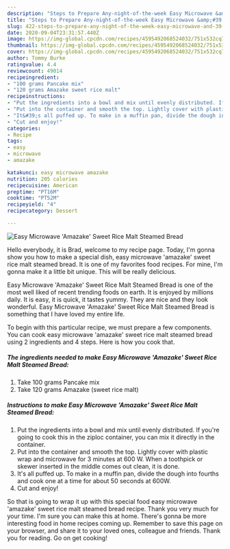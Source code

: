 ```yaml
---
description: "Steps to Prepare Any-night-of-the-week Easy Microwave &amp;#39;Amazake&amp;#39; Sweet Rice Malt Steamed Bread"
title: "Steps to Prepare Any-night-of-the-week Easy Microwave &amp;#39;Amazake&amp;#39; Sweet Rice Malt Steamed Bread"
slug: 422-steps-to-prepare-any-night-of-the-week-easy-microwave-and-39-amazake-and-39-sweet-rice-malt-steamed-bread
date: 2020-09-04T23:31:57.440Z
image: https://img-global.cpcdn.com/recipes/4595492068524032/751x532cq70/easy-microwave-amazake-sweet-rice-malt-steamed-bread-recipe-main-photo.jpg
thumbnail: https://img-global.cpcdn.com/recipes/4595492068524032/751x532cq70/easy-microwave-amazake-sweet-rice-malt-steamed-bread-recipe-main-photo.jpg
cover: https://img-global.cpcdn.com/recipes/4595492068524032/751x532cq70/easy-microwave-amazake-sweet-rice-malt-steamed-bread-recipe-main-photo.jpg
author: Tommy Burke
ratingvalue: 4.4
reviewcount: 49014
recipeingredient:
- "100 grams Pancake mix"
- "120 grams Amazake sweet rice malt"
recipeinstructions:
- "Put the ingredients into a bowl and mix until evenly distributed. If you&#39;re going to cook this in the ziploc container, you can mix it directly in the container."
- "Put into the container and smooth the top. Lightly cover with plastic wrap and microwave for 3 minutes at 600 W. When a toothpick or skewer inserted in the middle comes out clean, it is done."
- "It&#39;s all puffed up. To make in a muffin pan, divide the dough into fourths and cook one at a time for about 50 seconds at 600W."
- "Cut and enjoy!"
categories:
- Recipe
tags:
- easy
- microwave
- amazake

katakunci: easy microwave amazake 
nutrition: 205 calories
recipecuisine: American
preptime: "PT16M"
cooktime: "PT52M"
recipeyield: "4"
recipecategory: Dessert

---
```



![Easy Microwave &#39;Amazake&#39; Sweet Rice Malt Steamed Bread](https://img-global.cpcdn.com/recipes/4595492068524032/751x532cq70/easy-microwave-amazake-sweet-rice-malt-steamed-bread-recipe-main-photo.jpg)

Hello everybody, it is Brad, welcome to my recipe page. Today, I'm gonna show you how to make a special dish, easy microwave &#39;amazake&#39; sweet rice malt steamed bread. It is one of my favorites food recipes. For mine, I'm gonna make it a little bit unique. This will be really delicious.

Easy Microwave &#39;Amazake&#39; Sweet Rice Malt Steamed Bread is one of the most well liked of recent trending foods on earth. It is enjoyed by millions daily. It is easy, it is quick, it tastes yummy. They are nice and they look wonderful. Easy Microwave &#39;Amazake&#39; Sweet Rice Malt Steamed Bread is something that I have loved my entire life.




To begin with this particular recipe, we must prepare a few components. You can cook easy microwave &#39;amazake&#39; sweet rice malt steamed bread using 2 ingredients and 4 steps. Here is how you cook that.

<!--inarticleads1-->

##### The ingredients needed to make Easy Microwave &#39;Amazake&#39; Sweet Rice Malt Steamed Bread:

1. Take 100 grams Pancake mix
1. Take 120 grams Amazake (sweet rice malt)




<!--inarticleads2-->

##### Instructions to make Easy Microwave &#39;Amazake&#39; Sweet Rice Malt Steamed Bread:

1. Put the ingredients into a bowl and mix until evenly distributed. If you&#39;re going to cook this in the ziploc container, you can mix it directly in the container.
1. Put into the container and smooth the top. Lightly cover with plastic wrap and microwave for 3 minutes at 600 W. When a toothpick or skewer inserted in the middle comes out clean, it is done.
1. It&#39;s all puffed up. To make in a muffin pan, divide the dough into fourths and cook one at a time for about 50 seconds at 600W.
1. Cut and enjoy!




So that is going to wrap it up with this special food easy microwave &#39;amazake&#39; sweet rice malt steamed bread recipe. Thank you very much for your time. I'm sure you can make this at home. There's gonna be more interesting food in home recipes coming up. Remember to save this page on your browser, and share it to your loved ones, colleague and friends. Thank you for reading. Go on get cooking!
